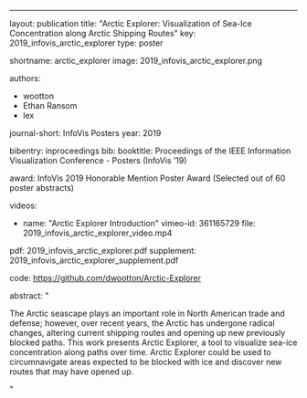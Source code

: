 ---
layout: publication
title: "Arctic Explorer: Visualization of Sea-Ice Concentration along Arctic Shipping Routes"
key: 2019_infovis_arctic_explorer
type: poster

shortname: arctic_explorer
image: 2019_infovis_arctic_explorer.png

authors:
- wootton
- Ethan Ransom
- lex

journal-short: InfoVis Posters
year: 2019

bibentry: inproceedings
bib:
  booktitle: Proceedings of the IEEE Information Visualization Conference - Posters (InfoVis ’19)

award: InfoVis 2019 Honorable Mention Poster Award (Selected out of 60 poster abstracts)

videos:  
  - name: "Arctic Explorer Introduction"
    vimeo-id: 361165729
    file: 2019_infovis_arctic_explorer_video.mp4

pdf: 2019_infovis_arctic_explorer.pdf
supplement: 2019_infovis_arctic_explorer_supplement.pdf

code: https://github.com/dwootton/Arctic-Explorer

abstract: "
<p>The Arctic seascape plays an important role in North American trade and defense; however, over recent years, the Arctic has undergone radical changes, altering current shipping routes and opening up new previously blocked paths. This work presents Arctic Explorer, a tool to visualize sea-ice concentration along paths over time. Arctic Explorer could be used to circumnavigate areas expected to be blocked with ice and discover new routes that may have opened up. </p>"
